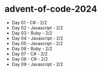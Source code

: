 # advent-of-code-2024

  - Day 01 - C# - 2/2
  - Day 02 - Javascript - 2/2
  - Day 03 - Ruby - 2/2
  - Day 04 - Javascript - 2/2
  - Day 05 - Javascript - 2/2
  - Day 06 - Ruby - 2/2
  - Day 07 - C# - 2/2
  - Day 08 - C# - 2/2
  - Day 09 - Javascript - 2/2
